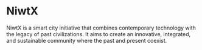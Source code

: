 # NiwtX
NiwtX is a smart city initiative that combines contemporary technology with the legacy of past civilizations. It aims to create an innovative, integrated, and sustainable community where the past and present coexist.

